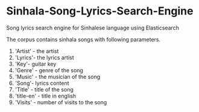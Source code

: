 # Sinhala-Song-Lyrics-Search-Engine
Song lyrics search engine for Sinhalese language using Elasticsearch

The corpus contains sinhala songs with following parameters.
1. 'Artist' - the artist
2. 'Lyrics'- the lyrics artist
3. 'Key'- guitar key
4. 'Genre' - genre of the song
5. 'Music' - the musician of the song
6. 'Song'- lyrics content
7. 'Title' - title of the song
8. 'title-en' - title in english
9. 'Visits' - number of visits to the song
